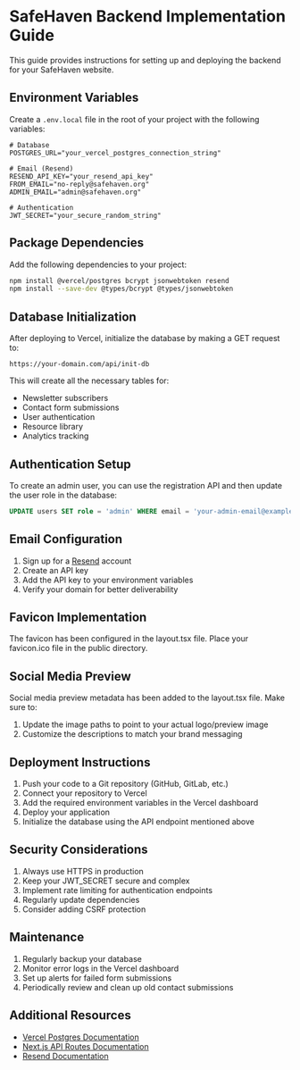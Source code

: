 # SafeHaven Backend Implementation Guide

This guide provides instructions for setting up and deploying the backend for your SafeHaven website.

## Environment Variables

Create a `.env.local` file in the root of your project with the following variables:

```
# Database
POSTGRES_URL="your_vercel_postgres_connection_string"

# Email (Resend)
RESEND_API_KEY="your_resend_api_key"
FROM_EMAIL="no-reply@safehaven.org"
ADMIN_EMAIL="admin@safehaven.org"

# Authentication
JWT_SECRET="your_secure_random_string"
```

## Package Dependencies

Add the following dependencies to your project:

```bash
npm install @vercel/postgres bcrypt jsonwebtoken resend
npm install --save-dev @types/bcrypt @types/jsonwebtoken
```

## Database Initialization

After deploying to Vercel, initialize the database by making a GET request to:

```
https://your-domain.com/api/init-db
```

This will create all the necessary tables for:
- Newsletter subscribers
- Contact form submissions
- User authentication
- Resource library
- Analytics tracking

## Authentication Setup

To create an admin user, you can use the registration API and then update the user role in the database:

```sql
UPDATE users SET role = 'admin' WHERE email = 'your-admin-email@example.com';
```

## Email Configuration

1. Sign up for a [Resend](https://resend.com) account
2. Create an API key
3. Add the API key to your environment variables
4. Verify your domain for better deliverability

## Favicon Implementation

The favicon has been configured in the layout.tsx file. Place your favicon.ico file in the public directory.

## Social Media Preview

Social media preview metadata has been added to the layout.tsx file. Make sure to:
1. Update the image paths to point to your actual logo/preview image
2. Customize the descriptions to match your brand messaging

## Deployment Instructions

1. Push your code to a Git repository (GitHub, GitLab, etc.)
2. Connect your repository to Vercel
3. Add the required environment variables in the Vercel dashboard
4. Deploy your application
5. Initialize the database using the API endpoint mentioned above

## Security Considerations

1. Always use HTTPS in production
2. Keep your JWT_SECRET secure and complex
3. Implement rate limiting for authentication endpoints
4. Regularly update dependencies
5. Consider adding CSRF protection

## Maintenance

1. Regularly backup your database
2. Monitor error logs in the Vercel dashboard
3. Set up alerts for failed form submissions
4. Periodically review and clean up old contact submissions

## Additional Resources

- [Vercel Postgres Documentation](https://vercel.com/docs/storage/vercel-postgres)
- [Next.js API Routes Documentation](https://nextjs.org/docs/api-routes/introduction)
- [Resend Documentation](https://resend.com/docs)
